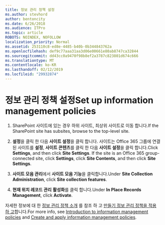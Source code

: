```yaml
---
title: 정보 관리 정책 설정
ms.author: stevhord
author: bentoncity
ms.date: 6/26/2018
ms.audience: ITPro
ms.topic: article
ROBOTS: NOINDEX, NOFOLLOW
localization_priority: Normal
ms.assetid: 253110c8-ed8e-4485-b40b-0b344843762a
ms.openlocfilehash: def9c77aaa31aa3d06e00661e80ab8747ca32844
ms.sourcegitcommit: dd43cc0a9470f98b8ef2a3787c823801d674c666
ms.translationtype: MT
ms.contentlocale: ko-KR
ms.lasthandoff: 02/12/2019
ms.locfileid: "29932874"
---
```

# <a name="set-up-information-management-policies"></a><span data-ttu-id="5603e-102">정보 관리 정책 설정</span><span class="sxs-lookup"><span data-stu-id="5603e-102">Set up information management policies</span></span>

1. <span data-ttu-id="5603e-103">SharePoint 사이트에 있는 경우 하위 사이트, 최상위 사이트로 이동 합니다.</span><span class="sxs-lookup"><span data-stu-id="5603e-103">If the SharePoint site has subsites, browse to the top-level site.</span></span>
    
2. <span data-ttu-id="5603e-p101">**설정**을 클릭 한 다음 **사이트 설정**을 클릭 합니다. 사이트는 Office 365 그룹에 연결 된 사이트를 **설정**, **사이트 콘텐츠**를 클릭 한 다음 **사이트 설정**을 클릭 합니다.</span><span class="sxs-lookup"><span data-stu-id="5603e-p101">Click **Settings**, and then click **Site Settings**. If the site is an Office 365 group-connected site, click **Settings**, click **Site Contents**, and then click **Site Settings**.</span></span>
    
3. <span data-ttu-id="5603e-106">**사이트 모음 관리**에서 **사이트 모음 기능**을 클릭합니다.</span><span class="sxs-lookup"><span data-stu-id="5603e-106">Under **Site Collection Administration**, click **Site collection features**.</span></span>
    
4. <span data-ttu-id="5603e-107">**현재 위치 레코드 관리** **활성화**를 클릭 합니다.</span><span class="sxs-lookup"><span data-stu-id="5603e-107">Under **In Place Records Management**, click **Activate**.</span></span>
    
<span data-ttu-id="5603e-108">자세한 정보에 대 한 [정보 관리 정책 소개](https://go.microsoft.com/fwlink/?linkid=404239) 를 참조 하 고 [만들기 정보 관리 정책을 적용 하 고](https://go.microsoft.com/fwlink/?linkid=2003916)합니다.</span><span class="sxs-lookup"><span data-stu-id="5603e-108">For more info, see [Introduction to information management policies](https://go.microsoft.com/fwlink/?linkid=404239) and [Create and apply information management policies](https://go.microsoft.com/fwlink/?linkid=2003916).</span></span>
  

